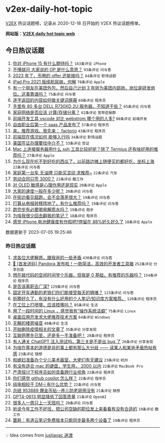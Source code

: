 # v2ex-daily-hot-topic

[V2EX](https://www.v2ex.com/) 热议话题榜，记录从 2020-12-18 日开始的 V2EX 热议话题榜单。

**网站版：[V2EX daily hot topic web](https://boojack.github.io/v2ex-daily-hot-topic-web/)**

## 今日热议话题

<!-- TODAY BEGIN -->

1. [你对 iPhone 15 有什么期待吗？](https://www.v2ex.com/t/954175) `163条评论` `iPhone`
1. [不懂就问 大家说的 OP 是什么意思？](https://www.v2ex.com/t/954167) `93条评论` `问与答`
1. [2023 年了，币圈的 offer 还能接吗？](https://www.v2ex.com/t/954213) `84条评论` `职场话题`
1. [iPad Pro 2021 版续航尿崩，何解](https://www.v2ex.com/t/954169) `78条评论` `Apple`
1. [有一个朋友在美团外包，然后自己计划 3 年转为美团内部岗，岗位是研发岗位。这事靠谱吗？](https://www.v2ex.com/t/954220) `75条评论` `问与答`
1. [逐字返回的内容如何做关键词屏蔽](https://www.v2ex.com/t/954296) `69条评论` `程序员`
1. [手里有 80 多台 DELL R730XD 2U 服务器，不知道干些？](https://www.v2ex.com/t/954170) `65条评论` `问与答`
1. [家庭网络是否应该 计算/存储分离？](https://www.v2ex.com/t/954168) `62条评论` `宽带症候群`
1. [前端开发工具 vscode 对比 webstrom 哪个用的人多?](https://www.v2ex.com/t/954188) `60条评论` `前端开发`
1. [自由职业后第一个 saas 产品发布了](https://www.v2ex.com/t/954305) `57条评论` `程序员`
1. [来，推荐游戏。我先来： factorio](https://www.v2ex.com/t/954388) `43条评论` `程序员`
1. [前端现在情况如何 能够入行吗](https://www.v2ex.com/t/954392) `34条评论` `职场话题`
1. [美国签证办理要找中介不？](https://www.v2ex.com/t/954224) `33条评论` `签证`
1. [Mac 上连接服务器用什么 ssh 工具比较好呢？除了 Termius 还有啥好用的推荐吗？](https://www.v2ex.com/t/954253) `27条评论` `Apple`
1. [为什么现在吃不到好吃的西瓜了，以前路边摊上随便买的都好吃，坐标上海](https://www.v2ex.com/t/954320) `22条评论` `问与答`
1. [家庭第一台车 无油牌 只能买混动 求推荐~](https://www.v2ex.com/t/954243) `22条评论` `汽车`
1. [劳动合同只签 3000？](https://www.v2ex.com/t/954241) `22条评论` `酷工作`
1. [对 OLED 敏感是心理作用还是现实](https://www.v2ex.com/t/954351) `20条评论` `Apple`
1. [大家的速度一般在多少呢？](https://www.v2ex.com/t/954254) `20条评论` `问与答`
1. [在街边看见超跑，会不会落差很大？](https://www.v2ex.com/t/954389) `19条评论` `问与答`
1. [打算从电报转移阵地了，有什么推荐吗？](https://www.v2ex.com/t/954345) `19条评论` `问与答`
1. [跑完步有必要喝电解质水吗？](https://www.v2ex.com/t/954283) `19条评论` `跑步`
1. [为啥我很少回去翻我的笔记？](https://www.v2ex.com/t/954396) `18条评论` `程序员`
1. [感觉 iPhone 电池健康度有作假吧?停留在 88%好久好久了](https://www.v2ex.com/t/954334) `18条评论` `Apple`

数据更新于 2023-07-05 19:25:46

<!-- TODAY END -->

### 昨日热议话题

<!-- YESTERDAY BEGIN -->

1. [求各位大佬解惑，跟我爸的一些矛盾](https://www.v2ex.com/t/953889) `430条评论` `问与答`
1. [🎁 [首发送码] Pandora 发布啦！一款简洁，高效的开发者工具箱](https://www.v2ex.com/t/953853) `252条评论` `分享创造`
1. [想在敲代码的空闲时间学个乐器，但我是 0 基础，有推荐的乐器吗？](https://www.v2ex.com/t/953887) `154条评论` `程序员`
1. [是否该离职去广深?](https://www.v2ex.com/t/953916) `129条评论` `问与答`
1. [固定开车通勤的老铁们你们能接受每天的拥堵？](https://www.v2ex.com/t/953845) `123条评论` `问与答`
1. [折腾好久了，有没有什么好用的个人笔记/知识库方案推荐。](https://www.v2ex.com/t/953991) `120条评论` `程序员`
1. [在工位上打喷嚏，应该捂嘴吗？](https://www.v2ex.com/t/953909) `85条评论` `生活`
1. [用了一段时间的 Linux ，感觉我有“操作系统洁癖”](https://www.v2ex.com/t/953897) `75条评论` `Linux`
1. [桌面应用开发求大佬推荐技术方案](https://www.v2ex.com/t/953895) `64条评论` `Windows`
1. [无解的楼房噪音](https://www.v2ex.com/t/954079) `40条评论` `生活`
1. [开始删除疫情相关的文章了](https://www.v2ex.com/t/953911) `35条评论` `分享发现`
1. [互联网寒冬已至，还是多一手准备吧！](https://www.v2ex.com/t/953903) `28条评论` `程序员`
1. [有人通关 ChatGPT 注入测试吗，第三关是不是出 bug 了](https://www.v2ex.com/t/954043) `26条评论` `分享发现`
1. [为啥在基本的道德是非的事上都有那么大分歧 —— 读某人和某爸矛盾热帖有感](https://www.v2ex.com/t/954074) `23条评论` `随想`
1. [和媳妇准备办个少儿美术画室，大佬们有无建议](https://www.v2ex.com/t/954054) `23条评论` `杭州`
1. [有没有适合 mac 的键盘，学生用， 2000 以内](https://www.v2ex.com/t/954097) `22条评论` `MacBook Pro`
1. [严肃探讨下程序员如何具备跨行业视角](https://www.v2ex.com/t/954063) `22条评论` `程序员`
1. [你们感觉 github copilot 怎么样？](https://www.v2ex.com/t/953968) `22条评论` `程序员`
1. [纯电相较于 DM-i 有什么优势？](https://www.v2ex.com/t/953863) `22条评论` `问与答`
1. [总结 953889 爆金币贴--养儿防老卵用没有](https://www.v2ex.com/t/953935) `21条评论` `随想`
1. [GPT4-0613 明显降低了回答质量](https://www.v2ex.com/t/953862) `21条评论` `OpenAI`
1. [很多人一周只上一天班吗？](https://www.v2ex.com/t/953860) `20条评论` `问与答`
1. [听说今年工作不好找，把公司空缺的职位发上来看看有没有合适的](https://www.v2ex.com/t/954090) `19条评论` `酷工作`
1. [噩耗：有道云笔记免费版本只能同步最多两个设备了](https://www.v2ex.com/t/953969) `19条评论` `程序员`

<!-- YESTERDAY END -->

---

💡 Idea comes from [justjavac 迷渡](https://github.com/justjavac/)
